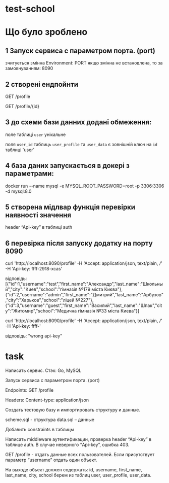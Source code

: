 # test-school

# Що було зроблено

## 1 Запуск сервиса с параметром порта. (port)
зчитується змінна Environment: PORT
якщо змінна не встановлена, то за замовчуванням: 8090

## 2 створені ендпойнти 
GET /profile

GET /profile/{id}

## 3 до схеми бази данних додані обмеження:
поле таблиці `user` унікальне

поля `user_id` таблиць `user_profile` та `user_data`
є зовнішній ключ на `id` таблиці 'user'

## 4 база даних запускається в докері з параметрами:
docker run --name mysql -e MYSQL_ROOT_PASSWORD=root -p 3306:3306 -d mysql:8.0


## 5 створена мідлвар функція перевірки наявності значення
header “Api-key” в таблиці auth

## 6 перевірка після запуску додатку на порту 8090 
curl 'http://localhost:8090/profile'   -H 'Accept: application/json, text/plain, */*'   -H 'Api-key: ffff-2918-xcas'

відповідь:
[{"id":1,"username":"test","first_name":"Александр","last_name":"Школьный","city":"Киев","school":"гімназія №179 міста Києва"},{"id":2,"username":"admin","first_name":"Дмитрий","last_name":"Арбузов","city":"Харьков","school":"ліцей №227"},{"id":3,"username":"guest","first_name":"Василий","last_name":"Шпак","city":"Житомир","school":"Медична гімназія №33 міста Києва"}]

curl 'http://localhost:8090/profile'   -H 'Accept: application/json, text/plain, */*'   -H 'Api-key: ffff-'

відповідь:
"wrong api-key"


# task
Написать сервис.
Стэк: Go, MySQL

Запуск сервиса с параметром порта. (port)

Endpoints:
GET /profile

Headers:
Content-type: application/json

Создать тестовую базу и импортировать структуру и данные.

scheme.sql - структура
data.sql – данные

Добавить constraints в таблицы

Написать middleware аутентификации, проверка header “Api-key” в таблице auth.
В случае неверного “Api-key”, ошибка 403.

GET /profile - отдать данные всех пользователей. Если присутствует параметр “username” отдать один объект.

На выходе обьект должен содержать: id, username, first_name, last_name, city, school  берем из таблиц user, user_profile, user_data.


